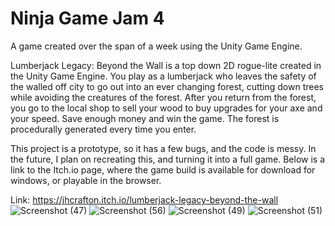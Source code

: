 # Ninja Game Jam 4
 A game created over the span of a week using the Unity Game Engine.

Lumberjack Legacy: Beyond the Wall is a top down 2D rogue-lite created in the Unity Game Engine. You play as a lumberjack who leaves the safety of the walled off city to go out into an ever changing forest, cutting down trees while avoiding the creatures of the forest. After you return from the forest, you go to the local shop to sell your wood to buy upgrades for your axe and your speed. Save enough money and win the game. The forest is procedurally generated every time you enter.

This project is a prototype, so it has a few bugs, and the code is messy. In the future, I plan on recreating this, and turning it into a full game. Below is a link to the Itch.io page, where the game build is available for download for windows, or playable in the browser.

Link: https://jhcrafton.itch.io/lumberjack-legacy-beyond-the-wall
![Screenshot (47)](https://user-images.githubusercontent.com/19977552/134000862-5fec8085-3c20-44be-bc73-b2dbb07bece1.png)
![Screenshot (56)](https://user-images.githubusercontent.com/19977552/134000918-453de6fd-61c8-4a77-bbe7-218cfe9dcb84.png)
![Screenshot (49)](https://user-images.githubusercontent.com/19977552/134000948-536071e9-eb14-4175-9760-bff2c5abd0e3.png)
![Screenshot (51)](https://user-images.githubusercontent.com/19977552/134000980-5a18a33e-fc8a-4adc-a928-46550cfe1cd5.png)
